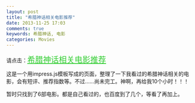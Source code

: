 ```yaml
---
layout: post
title: "希腊神话相关电影推荐"
date: 2013-11-25 17:03
comments: true
keywords: 希腊神话, 电影
categories: Movies
---
```

请点击：<a href="{{ root_url }}\blog\impressPages\greek_mythology_movies.html" target="_blank" style="font-size:1.5em;color:#32cd32">希腊神话相关电影推荐</a>

这是一个用impress.js模板写成的页面，整理了一下我看过的希腊神话相关的电影，会有短评、推荐指数等。不过……尚未完工。神啊，再给我10个小时！！！

暂时只找到了6部电影。都是自己看过的，也百度到了几个，等看了再加上。
<!-- more -->
